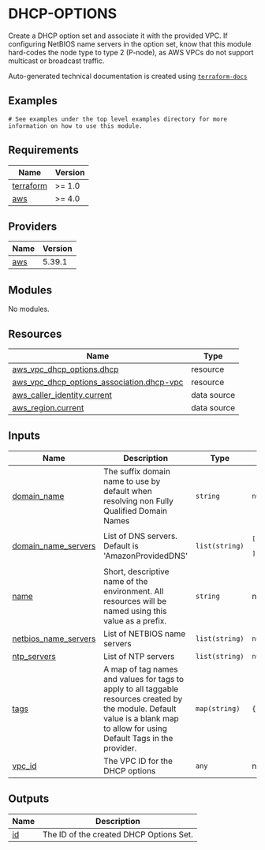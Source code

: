 # DHCP-OPTIONS

Create a DHCP option set and associate it with the provided VPC.  If configuring NetBIOS name servers in the option set,
know that this module hard-codes the node type to type 2 (P-node), as AWS VPCs do not support multicast or broadcast
traffic.
<!-- BEGINNING OF PRE-COMMIT-TERRAFORM DOCS HOOK -->

Auto-generated technical documentation is created using [`terraform-docs`](https://terraform-docs.io/)
## Examples

```hcl
# See examples under the top level examples directory for more information on how to use this module.
```

## Requirements

| Name | Version |
|------|---------|
| <a name="requirement_terraform"></a> [terraform](#requirement\_terraform) | >= 1.0 |
| <a name="requirement_aws"></a> [aws](#requirement\_aws) | >= 4.0 |

## Providers

| Name | Version |
|------|---------|
| <a name="provider_aws"></a> [aws](#provider\_aws) | 5.39.1 |

## Modules

No modules.

## Resources

| Name | Type |
|------|------|
| [aws_vpc_dhcp_options.dhcp](https://registry.terraform.io/providers/hashicorp/aws/latest/docs/resources/vpc_dhcp_options) | resource |
| [aws_vpc_dhcp_options_association.dhcp-vpc](https://registry.terraform.io/providers/hashicorp/aws/latest/docs/resources/vpc_dhcp_options_association) | resource |
| [aws_caller_identity.current](https://registry.terraform.io/providers/hashicorp/aws/latest/docs/data-sources/caller_identity) | data source |
| [aws_region.current](https://registry.terraform.io/providers/hashicorp/aws/latest/docs/data-sources/region) | data source |

## Inputs

| Name | Description | Type | Default | Required |
|------|-------------|------|---------|:--------:|
| <a name="input_domain_name"></a> [domain\_name](#input\_domain\_name) | The suffix domain name to use by default when resolving non Fully Qualified Domain Names | `string` | `null` | no |
| <a name="input_domain_name_servers"></a> [domain\_name\_servers](#input\_domain\_name\_servers) | List of DNS servers. Default is 'AmazonProvidedDNS' | `list(string)` | <pre>[<br>  "AmazonProvidedDNS"<br>]</pre> | no |
| <a name="input_name"></a> [name](#input\_name) | Short, descriptive name of the environment. All resources will be named using this value as a prefix. | `string` | n/a | yes |
| <a name="input_netbios_name_servers"></a> [netbios\_name\_servers](#input\_netbios\_name\_servers) | List of NETBIOS name servers | `list(string)` | `null` | no |
| <a name="input_ntp_servers"></a> [ntp\_servers](#input\_ntp\_servers) | List of NTP servers | `list(string)` | `null` | no |
| <a name="input_tags"></a> [tags](#input\_tags) | A map of tag names and values for tags to apply to all taggable resources created by the module. Default value is a blank map to allow for using Default Tags in the provider. | `map(string)` | `{}` | no |
| <a name="input_vpc_id"></a> [vpc\_id](#input\_vpc\_id) | The VPC ID for the DHCP options | `any` | n/a | yes |

## Outputs

| Name | Description |
|------|-------------|
| <a name="output_id"></a> [id](#output\_id) | The ID of the created DHCP Options Set. |


<!-- END OF PRE-COMMIT-TERRAFORM DOCS HOOK -->
